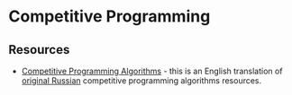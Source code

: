 # Competitive Programming 

## Resources

- [Competitive Programming Algorithms](https://cp-algorithms.com) - this is an
  English translation of [original Russian](http://e-maxx.ru/algo/) competitive
  programming algorithms resources.
